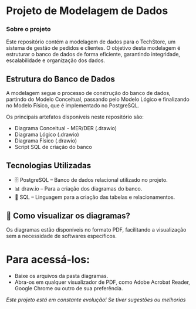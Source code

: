 # Projeto de Modelagem de Dados #

### Sobre o projeto ###
Este repositório contém a modelagem de dados para o TechStore, um sistema de gestão de pedidos e clientes. O objetivo desta modelagem é estruturar o banco de dados de forma eficiente, garantindo integridade, escalabilidade e organização dos dados.

## Estrutura do Banco de Dados ##
A modelagem segue o processo de construção do banco de dados, partindo do Modelo Conceitual, passando pelo Modelo Lógico e finalizando no Modelo Físico, que é implementado no PostgreSQL.

Os principais artefatos disponíveis neste repositório são:
- Diagrama Conceitual - MER/DER (.drawio) 
- Diagrama Lógico (.drawio)
- Diagrama Físico (.drawio)
- Script SQL de criação do banco

## Tecnologias Utilizadas ##
- 🗄️ PostgreSQL – Banco de dados relacional utilizado no projeto.
- 📊 draw.io – Para a criação dos diagramas do banco.
- 📜 SQL – Linguagem para a criação das tabelas e relacionamentos.

## 🔗 Como visualizar os diagramas? ##
Os diagramas estão disponíveis no formato PDF, facilitando a visualização sem a necessidade de softwares específicos.

# Para acessá-los: #

- Baixe os arquivos da pasta diagramas.
- Abra-os em qualquer visualizador de PDF, como Adobe Acrobat Reader, Google Chrome ou outro de sua preferência.
  
*Este projeto está em constante evolução! Se tiver sugestões ou melhorias*
